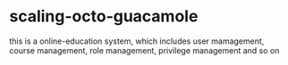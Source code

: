 # scaling-octo-guacamole
this is a online-education system, which includes user mamagement, course management, role management, privilege management and so on
